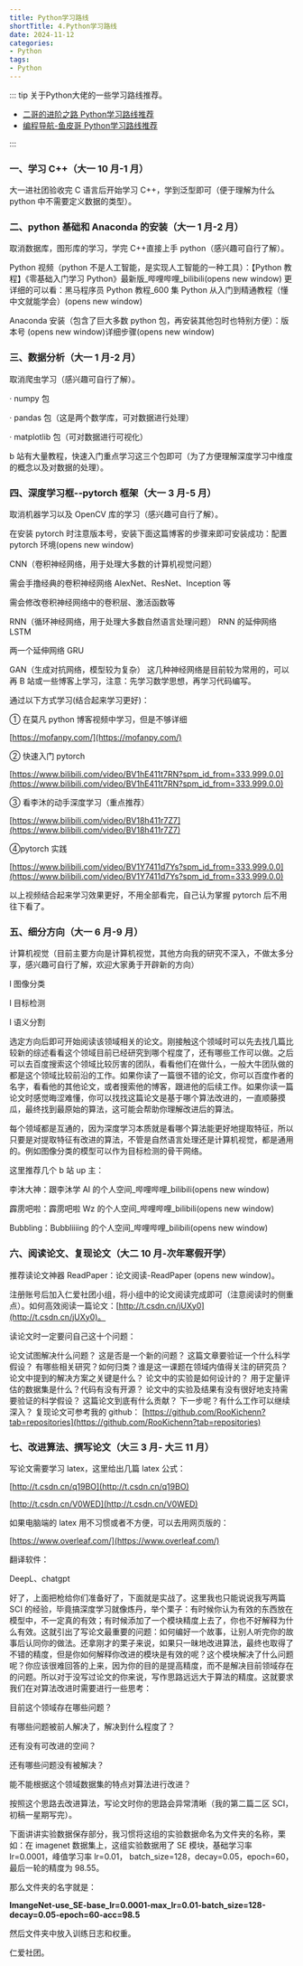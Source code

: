 ```yaml
---
title: Python学习路线
shortTitle: 4.Python学习路线
date: 2024-11-12
categories:
- Python
tags:
- Python
---
```



::: tip
关于Python大佬的一些学习路线推荐。

- [二哥的进阶之路 Python学习路线推荐](https://javabetter.cn/xuexiluxian/python.html)
- [编程导航-鱼皮哥 Python学习路线推荐](https://www.codefather.cn/course/1789189862986850306/section/1789190283176419330?type=)

:::



### 一、学习 C++（大一 10 月-1 月）

大一进社团验收完 C 语言后开始学习 C++，学到泛型即可（便于理解为什么 python 中不需要定义数据的类型）。

### 二、python 基础和 Anaconda 的安装（大一 1 月-2 月）

取消数据库，图形库的学习，学完 C++直接上手 python（感兴趣可自行了解）。

Python 视频（python 不是人工智能，是实现人工智能的一种工具）：【Python 教程】《零基础入门学习 Python》最新版\_哔哩哔哩\_bilibili(opens new window)
更详细的可以看：黑马程序员 Python 教程\_600 集 Python 从入门到精通教程（懂中文就能学会）(opens new window)

Anaconda 安装（包含了巨大多数 python 包，再安装其他包时也特别方便）：版本号 (opens new window)详细步骤(opens new window)

### 三、数据分析（大一 1 月-2 月）

取消爬虫学习（感兴趣可自行了解）。

· numpy 包

· pandas 包（这是两个数学库，可对数据进行处理）

· matplotlib 包（可对数据进行可视化）

b 站有大量教程，快速入门重点学习这三个包即可（为了方便理解深度学习中维度的概念以及对数据的处理）。

### 四、深度学习框--pytorch 框架（大一 3 月-5 月）

取消机器学习以及 OpenCV 库的学习（感兴趣可自行了解）。

在安装 pytorch 时注意版本号，安装下面这篇博客的步骤来即可安装成功：配置 pytorch 环境(opens new window)

CNN（卷积神经网络，用于处理大多数的计算机视觉问题）

需会手撸经典的卷积神经网络 AlexNet、ResNet、Inception 等

需会修改卷积神经网络中的卷积层、激活函数等

RNN（循环神经网络，用于处理大多数自然语言处理问题）
RNN 的延伸网络 LSTM

两一个延伸网络 GRU

GAN（生成对抗网络，模型较为复杂）
这几种神经网络是目前较为常用的，可以再 B 站或一些博客上学习，注意：先学习数学思想，再学习代码编写。

通过以下方式学习(结合起来学习更好)：

① 在莫凡 python 博客视频中学习，但是不够详细

[https://mofanpy.com/](https://mofanpy.com/)

② 快速入门 pytorch

[https://www.bilibili.com/video/BV1hE411t7RN?spm_id_from=333.999.0.0](https://www.bilibili.com/video/BV1hE411t7RN?spm_id_from=333.999.0.0)

③ 看李沐的动手深度学习（重点推荐）

[https://www.bilibili.com/video/BV18h411r7Z7](https://www.bilibili.com/video/BV18h411r7Z7)

④pytorch 实践

[https://www.bilibili.com/video/BV1Y7411d7Ys?spm_id_from=333.999.0.0](https://www.bilibili.com/video/BV1Y7411d7Ys?spm_id_from=333.999.0.0)

以上视频结合起来学习效果更好，不用全部看完，自己认为掌握 pytorch 后不用往下看了。

### 五、细分方向（大一 6 月-9 月）

​ 计算机视觉（目前主要方向是计算机视觉，其他方向我的研究不深入，不做太多分享，感兴趣可自行了解，欢迎大家勇于开辟新的方向）

l 图像分类

l 目标检测

l 语义分割

选定方向后即可开始阅读该领域相关的论文。刚接触这个领域时可以先去找几篇比较新的综述看看这个领域目前已经研究到哪个程度了，还有哪些工作可以做。之后可以去百度搜索这个领域比较厉害的团队，看看他们在做什么，一般大牛团队做的都是这个领域比较前沿的工作。如果你读了一篇很不错的论文，你可以百度作者的名字，看看他的其他论文，或者搜索他的博客，跟进他的后续工作。如果你读一篇论文时感觉晦涩难懂，你可以找找这篇论文是基于哪个算法改进的，一直顺藤摸瓜，最终找到最原始的算法，这可能会帮助你理解改进后的算法。

每个领域都是互通的，因为深度学习本质就是看哪个算法能更好地提取特征，所以只要是对提取特征有改进的算法，不管是自然语言处理还是计算机视觉，都是通用的。例如图像分类的模型可以作为目标检测的骨干网络。

这里推荐几个 b 站 up 主：

李沐大神：跟李沐学 AI 的个人空间\_哔哩哔哩\_bilibili(opens new window)

霹雳吧啦：霹雳吧啦 Wz 的个人空间\_哔哩哔哩\_bilibili(opens new window)

Bubbling：Bubbliiiing 的个人空间\_哔哩哔哩\_bilibili(opens new window)

### 六、阅读论文、复现论文（大二 10 月-次年寒假开学）

推荐读论文神器 ReadPaper：论文阅读-ReadPaper (opens new window)。

注册账号后加入仁爱社团小组，将小组中的论文阅读完成即可（注意阅读时的侧重点）。如何高效阅读一篇论文：[http://t.csdn.cn/jUXy0](http://t.csdn.cn/jUXy0)。

读论文时一定要问自己这十个问题：

论文试图解决什么问题？
这是否是一个新的问题？
这篇文章要验证一个什么科学假设？
有哪些相关研究？如何归类？谁是这一课题在领域内值得关注的研究员？
论文中提到的解决方案之关键是什么？
论文中的实验是如何设计的？
用于定量评估的数据集是什么？代码有没有开源？
论文中的实验及结果有没有很好地支持需要验证的科学假设？
这篇论文到底有什么贡献？
下一步呢？有什么工作可以继续深入？
复现论文可参考我的 github：  [https://github.com/RooKichenn?tab=repositories](https://github.com/RooKichenn?tab=repositories)

### 七、改进算法、撰写论文（大三 3 月- 大三 11 月）

写论文需要学习 latex，这里给出几篇 latex 公式： 

[http://t.csdn.cn/q19BO](http://t.csdn.cn/q19BO)

[http://t.csdn.cn/V0WED](http://t.csdn.cn/V0WED)

如果电脑端的 latex 用不习惯或者不方便，可以去用网页版的： 

[https://www.overleaf.com/](https://www.overleaf.com/)

翻译软件：

DeepL、chatgpt

好了，上面把枪给你们准备好了，下面就是实战了。这里我也只能说说我写两篇 SCI 的经验，毕竟搞深度学习就像炼丹，举个栗子：有时候你认为有效的东西放在模型中，不一定真的有效；有时候添加了一个模块精度上去了，你也不好解释为什么有效。这就引出了写论文最重要的问题：如何编好一个故事，让别人听完你的故事后认同你的做法。还拿刚才的栗子来说，如果只一昧地改进算法，最终也取得了不错的精度，但是你如何解释你改进的模块是有效的呢？这个模块解决了什么问题呢？你应该很难回答的上来，因为你的目的是提高精度，而不是解决目前领域存在的问题。所以对于没写过论文的你来说，写作思路远远大于算法的精度。这就要求我们在对算法改进时需要进行一些思考：

目前这个领域存在哪些问题？

有哪些问题被前人解决了，解决到什么程度了？

还有没有可改进的空间？

还有哪些问题没有被解决？

能不能根据这个领域数据集的特点对算法进行改进？

按照这个思路去改进算法，写论文时你的思路会异常清晰（我的第二篇二区 SCI，初稿一星期写完）。

下面讲讲实验数据保存部分，我习惯将这组的实验数据命名为文件夹的名称，栗如：在 imagenet 数据集上，这组实验数据用了 SE 模块，基础学习率 lr=0.0001，峰值学习率 lr=0.01， batch_size=128，decay=0.05，epoch=60，最后一轮的精度为 98.55。

那么文件夹的名字就是：

**ImangeNet-use_SE-base_lr=0.0001-max_lr=0.01-batch_size=128-decay=0.05-epoch=60-acc=98.5** 

然后文件夹中放入训练日志和权重。

仁爱社团。


